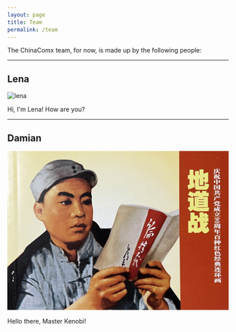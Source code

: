 ```yaml
---
layout: page
title: Team
permalink: /team
---
```


The ChinaComx team, for now, is made up by the following people:

***

## Lena
![lena](../assets/img/lhh-2.jpg)

Hi, I'm Lena! How are you?

***

## Damian
![damian](../assets/img/lhh-3.jpg)

Hello there, Master Kenobi! 